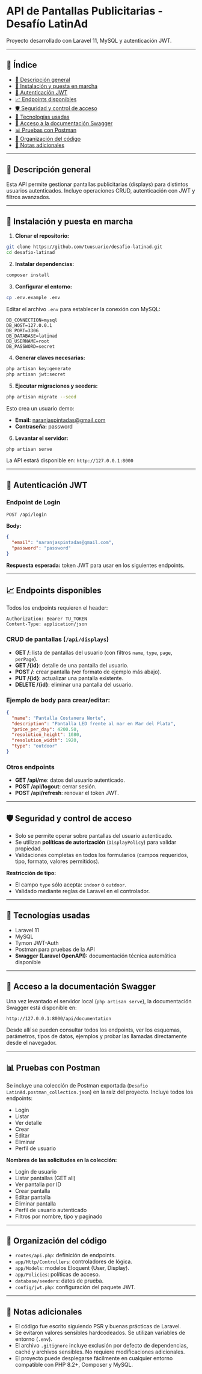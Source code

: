 # API de Pantallas Publicitarias - Desafío LatinAd

Proyecto desarrollado con Laravel 11, MySQL y autenticación JWT.

---

## 📑 Índice

* [📄 Descripción general](#-descripción-general)
* [🚀 Instalación y puesta en marcha](#-instalación-y-puesta-en-marcha)
* [🔐 Autenticación JWT](#-autenticación-jwt)
* [📈 Endpoints disponibles](#-endpoints-disponibles)
* [🛡️ Seguridad y control de acceso](#-seguridad-y-control-de-acceso)
* [🔧 Tecnologías usadas](#-tecnologías-usadas)
* [📘 Acceso a la documentación Swagger](#-acceso-a-la-documentación-swagger)
* [📊 Pruebas con Postman](#-pruebas-con-postman)
* [📁 Organización del código](#-organización-del-código)
* [📌 Notas adicionales](#-notas-adicionales)

---

## 📄 Descripción general

Esta API permite gestionar pantallas publicitarias (displays) para distintos usuarios autenticados. Incluye operaciones CRUD, autenticación con JWT y filtros avanzados. 

---

## 🚀 Instalación y puesta en marcha

1. **Clonar el repositorio:**

```bash
git clone https://github.com/tuusuario/desafio-latinad.git
cd desafio-latinad
```

2. **Instalar dependencias:**

```bash
composer install
```

3. **Configurar el entorno:**

```bash
cp .env.example .env
```

Editar el archivo `.env` para establecer la conexión con MySQL:

```dotenv
DB_CONNECTION=mysql
DB_HOST=127.0.0.1
DB_PORT=3306
DB_DATABASE=latinad
DB_USERNAME=root
DB_PASSWORD=secret
```

4. **Generar claves necesarias:**

```bash
php artisan key:generate
php artisan jwt:secret
```

5. **Ejecutar migraciones y seeders:**

```bash
php artisan migrate --seed
```

Esto crea un usuario demo:

* **Email:** [naranjaspintadas@gmail.com](mailto:naranjaspintadas@gmail.com)
* **Contraseña:** password

6. **Levantar el servidor:**

```bash
php artisan serve
```

La API estará disponible en: `http://127.0.0.1:8000`

---

## 🔐 Autenticación JWT

### Endpoint de Login

```
POST /api/login
```

**Body:**

```json
{
  "email": "naranjaspintadas@gmail.com",
  "password": "password"
}
```

**Respuesta esperada:** token JWT para usar en los siguientes endpoints.

---

## 📈 Endpoints disponibles

Todos los endpoints requieren el header:

```
Authorization: Bearer TU_TOKEN
Content-Type: application/json
```

### CRUD de pantallas (`/api/displays`)

* **GET /**: lista de pantallas del usuario (con filtros `name`, `type`, `page`, `perPage`).
* **GET /{id}**: detalle de una pantalla del usuario.
* **POST /**: crear pantalla (ver formato de ejemplo más abajo).
* **PUT /{id}**: actualizar una pantalla existente.
* **DELETE /{id}**: eliminar una pantalla del usuario.

### Ejemplo de body para crear/editar:

```json
{
  "name": "Pantalla Costanera Norte",
  "description": "Pantalla LED frente al mar en Mar del Plata",
  "price_per_day": 4200.50,
  "resolution_height": 1080,
  "resolution_width": 1920,
  "type": "outdoor"
}
```

### Otros endpoints

* **GET /api/me**: datos del usuario autenticado.
* **POST /api/logout**: cerrar sesión.
* **POST /api/refresh**: renovar el token JWT.

---

## 🛡️ Seguridad y control de acceso

* Solo se permite operar sobre pantallas del usuario autenticado.
* Se utilizan **políticas de autorización** (`DisplayPolicy`) para validar propiedad.
* Validaciones completas en todos los formularios (campos requeridos, tipo, formato, valores permitidos).

**Restricción de tipo:**

* El campo `type` sólo acepta: `indoor` o `outdoor`.
* Validado mediante reglas de Laravel en el controlador.

---

## 🔧 Tecnologías usadas

* Laravel 11
* MySQL
* Tymon JWT-Auth
* Postman para pruebas de la API
* **Swagger (Laravel OpenAPI):** documentación técnica automática disponible

---

## 📘 Acceso a la documentación Swagger

Una vez levantado el servidor local (`php artisan serve`), la documentación Swagger está disponible en:

```
http://127.0.0.1:8000/api/documentation
```

Desde allí se pueden consultar todos los endpoints, ver los esquemas, parámetros, tipos de datos, ejemplos y probar las llamadas directamente desde el navegador.

---

## 📊 Pruebas con Postman

Se incluye una colección de Postman exportada (`Desafio LatinAd.postman_collection.json`) en la raíz del proyecto. Incluye todos los endpoints:

* Login
* Listar
* Ver detalle
* Crear
* Editar
* Eliminar
* Perfil de usuario


**Nombres de las solicitudes en la colección:**

* Login de usuario
* Listar pantallas (GET all)
* Ver pantalla por ID
* Crear pantalla
* Editar pantalla
* Eliminar pantalla
* Perfil de usuario autenticado
* Filtros por nombre, tipo y paginado

---

## 📁 Organización del código

* `routes/api.php`: definición de endpoints.
* `app/Http/Controllers`: controladores de lógica.
* `app/Models`: modelos Eloquent (User, Display).
* `app/Policies`: políticas de acceso.
* `database/seeders`: datos de prueba.
* `config/jwt.php`: configuración del paquete JWT.

---

## 📌 Notas adicionales

* El código fue escrito siguiendo PSR y buenas prácticas de Laravel.
* Se evitaron valores sensibles hardcodeados. Se utilizan variables de entorno (`.env`).
* El archivo `.gitignore` incluye exclusión por defecto de dependencias, caché y archivos sensibles. No requiere modificaciones adicionales.
* El proyecto puede desplegarse fácilmente en cualquier entorno compatible con PHP 8.2+, Composer y MySQL.

